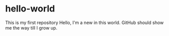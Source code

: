 # hello-world
This is my first repository
Hello, I'm a new in this world.
GitHub should show me the way till I grow up.

